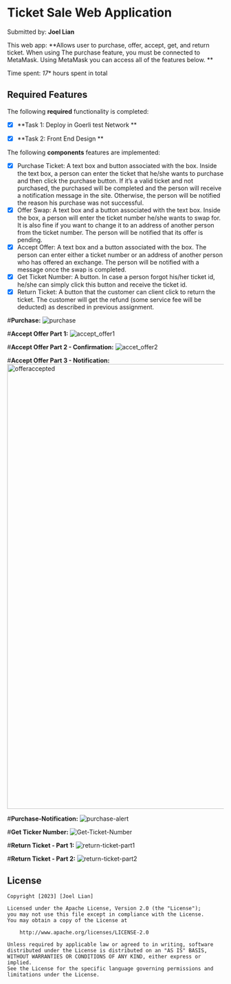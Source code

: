 # Ticket Sale Web Application

Submitted by: **Joel Lian**

This web app: **Allows user to purchase, offer, accept, get, and return ticket. When using The purchase feature, you must be connected to MetaMask. Using MetaMask you can access all of the features below. **

Time spent: *17** hours spent in total

## Required Features

The following **required** functionality is completed:

- [x] **Task 1: Deploy in Goerli test Network **
- [x] **Task 2: Front End Design **


The following **components** features are implemented:

- [x] Purchase Ticket: A text box and button associated with the box. Inside the text box, a person can enter the ticket
that he/she wants to purchase and then click the purchase button. If it’s a valid ticket and not
purchased, the purchased will be completed and the person will receive a notification message
in the site. Otherwise, the person will be notified the reason his purchase was not successful.
- [x] Offer Swap: A text box and a button associated with the text box. Inside the box, a person will enter the
ticket number he/she wants to swap for. It is also fine if you want to change it to an address of
another person from the ticket number. The person will be notified that its offer is pending.
- [x] Accept Offer: A text box and a button associated with the box. The person can enter either a ticket number or
an address of another person who has offered an exchange. The person will be notified with a
message once the swap is completed.
- [x] Get Ticket Number: A button. In case a person forgot his/her ticket id, he/she can simply click this button and
receive the ticket id.
- [x] Return Ticket: A button that the customer can client click to return the ticket. The customer will
get the refund (some service fee will be deducted) as described in previous assignment.

#**Purchase:**
![purchase](https://github.com/joellian/CSC-494-TicketSale/assets/65100772/99003973-87ee-47ef-92a6-32d9f7871a3b)

#**Accept Offer Part 1:**
![accept_offer1](https://github.com/joellian/CSC-494-TicketSale/assets/65100772/34b95eaa-8f07-4dd2-a830-d3380999f5b8)

#**Accept Offer Part 2 - Confirmation:**
![accet_offer2](https://github.com/joellian/CSC-494-TicketSale/assets/65100772/e498005d-e79b-40d2-8c13-7c7abdf9d2ce)

#**Accept Offer Part 3 - Notification:**
<img width="1033" alt="offeraccepted" src="https://github.com/joellian/CSC-494-TicketSale/assets/65100772/602a32c4-c2d8-4842-b8e9-7938d162d1ff">

#**Purchase-Notification:**
![purchase-alert](https://github.com/joellian/CSC-494-TicketSale/assets/65100772/0cf352b9-54fb-487c-abb0-c168f0de6f58)

#**Get Ticker Number:**
![Get-Ticket-Number](https://github.com/joellian/CSC-494-TicketSale/assets/65100772/eb1f2005-e263-42b1-abd4-3b2ef5f09053)

#**Return Ticket - Part 1:**
![return-ticket-part1](https://github.com/joellian/CSC-494-TicketSale/assets/65100772/2c07b301-629c-462a-af89-f5f416d0071d)


#**Return Ticket - Part 2:**
![return-ticket-part2](https://github.com/joellian/CSC-494-TicketSale/assets/65100772/995f9305-a43b-4f57-bc82-6f3d1464385a)


## License

    Copyright [2023] [Joel Lian]

    Licensed under the Apache License, Version 2.0 (the "License");
    you may not use this file except in compliance with the License.
    You may obtain a copy of the License at

        http://www.apache.org/licenses/LICENSE-2.0

    Unless required by applicable law or agreed to in writing, software
    distributed under the License is distributed on an "AS IS" BASIS,
    WITHOUT WARRANTIES OR CONDITIONS OF ANY KIND, either express or implied.
    See the License for the specific language governing permissions and
    limitations under the License.
